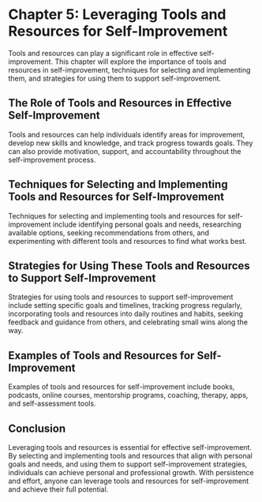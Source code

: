 Chapter 5: Leveraging Tools and Resources for Self-Improvement
==============================================================

Tools and resources can play a significant role in effective self-improvement. This chapter will explore the importance of tools and resources in self-improvement, techniques for selecting and implementing them, and strategies for using them to support self-improvement.

The Role of Tools and Resources in Effective Self-Improvement
-------------------------------------------------------------

Tools and resources can help individuals identify areas for improvement, develop new skills and knowledge, and track progress towards goals. They can also provide motivation, support, and accountability throughout the self-improvement process.

Techniques for Selecting and Implementing Tools and Resources for Self-Improvement
----------------------------------------------------------------------------------

Techniques for selecting and implementing tools and resources for self-improvement include identifying personal goals and needs, researching available options, seeking recommendations from others, and experimenting with different tools and resources to find what works best.

Strategies for Using These Tools and Resources to Support Self-Improvement
--------------------------------------------------------------------------

Strategies for using tools and resources to support self-improvement include setting specific goals and timelines, tracking progress regularly, incorporating tools and resources into daily routines and habits, seeking feedback and guidance from others, and celebrating small wins along the way.

Examples of Tools and Resources for Self-Improvement
----------------------------------------------------

Examples of tools and resources for self-improvement include books, podcasts, online courses, mentorship programs, coaching, therapy, apps, and self-assessment tools.

Conclusion
----------

Leveraging tools and resources is essential for effective self-improvement. By selecting and implementing tools and resources that align with personal goals and needs, and using them to support self-improvement strategies, individuals can achieve personal and professional growth. With persistence and effort, anyone can leverage tools and resources for self-improvement and achieve their full potential.
